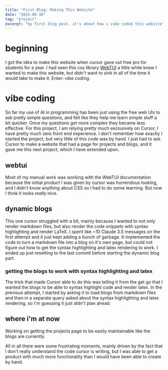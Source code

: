 ```yaml
---
title: "First Blog: Making This Website"
date: "2025-05-10"
tag: "project"
excerpt: "my first blog post. it's about how i vibe coded this website"
---
```

# beginning
I got the idea to make this website when cursor gave out free pro for students for a year. I had seen this css library [WebTUI](https://webtui.ironclad.sh/) a little while knew I wanted to make this website, but didn't want to sink in all of the time it would take to make it. Enter: vibe coding.
# vibe coding
So far my use of AI in programming has been just using the free web UIs to ask pretty simple questions, and felt like they help me learn simple stuff a bit quicker. Once my questions got more complex they became less effective. For this project, I am relying pretty much exclusively on Cursor, I have pretty much zero front end experience. I don't remember how exactly I started the project, but very little of this code was by hand. I just had to ask Cursor to make a website that had a page for projects and blogs, and it gave me this next project, which I have extended upon.
## webtui
Most of my manual work was working with the WebTUI documentation because the initial product I was given by cursor was horrendous looking, and I didn't know anything about CSS so I had to do some learning. But now I think it looks _really_ nice.
## dynamic blogs
This one cursor struggled with a bit, mainly because I wanted to not only render markdown files, but also render the code snippets with syntax highlighting and render LaTeX. I spent like ~10 Claude 3.5 messages on the first attempt and it just kept adding a bunch of garbage. It implemented the code to turn a markdown file into a blog on it's own page, but could not figure out how to get the syntax highlighting and latex rendering to work. I ended up just resetting to the last commit before starting the dynamic blog part.
### getting the blogs to work with syntax highlighting and latex
The trick that made Cursor able to do this was telling it from the get go that I wanted the blogs to be able to syntax highlight code and render latex. In the previous attempt, I started by asking it to load blogs from markdown files and then in a separate query asked about the syntax highlighting and latex rendering, so I'm guessing it just didn't plan ahead.
## where i'm at now
Working on getting the projects page to be easily maintainable like the blogs are currently.

All in all there were some frustrating moments, mainly driven by the fact that I don't really understand the code cursor is writing, but I was able to get a product with much more functionality than I would have been able to create by hand.
